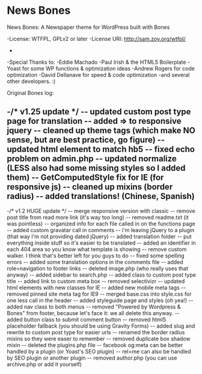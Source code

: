 News Bones
==========

News Bones: A Newspaper theme for WordPress built with Bones

-License: WTFPL, GPLv2 or later
-License URI: http://sam.zoy.org/wtfpl/

-
-Special Thanks to:
-Eddie Machado
-Paul Irish & the HTML5 Boilerplate
-Yoast for some WP functions & optimization ideas
-Andrew Rogers for code optimization
-David Dellanave for speed & code optimization
-and several other developers. :)


Original Bones log:


-/* v1.25 update */
-- updated custom post type page for translation
-- added => to responsive jquery
-- cleaned up theme tags (which make NO sense, but are best practice, go figure)
-- updated html element to match hb5
-- fixed echo problem on admin.php
-- updated normalize (LESS also had some missing styles so I added them)
-- GetComputedStyle fix for IE (for responsive js)
-- cleaned up mixins (border radius)
-- added translations! (Chinese, Spanish)
-
-/* v1.2 HUGE update */
-- merge responsive version with classic
-- remove post title from read more link (it's way too long)
-- removed readme.txt (it was pointless)
-- organized info for each file called in on the functions page
-- added custom gravatar call in comments
-- i'm leaving jQuery to a plugin (that way I'm not providing dated jQuery)
-- added translation folder
-- put everything inside stuff so it's easier to be translated
-- added an identifier in each 404 area so you know what template is showing
-- remove custom walker. I think that's better left for you guys to do
-- fixed some spelling errors
-- added some translation options in the comments file
-- added role=navigation to footer links
-- deleted image.php (who really uses that anyway)
-- added sidebar to search.php
-- added class to custom post type title
-- added link to custom meta box
-- removed selectivizr
-- updated html elements with new classes for IE
-- added new mobile meta tags
-- removed pinned site meta tag for IE9
-- merged base.css into style.css for one less call in the header
-- added styleguide page and styles (oh yea!)
-- added nav class to both menus
-- removed "Powered by Wordpress & Bones" from footer, because let's face it: we all delete this anyway.
-- added button class to submit comment button
-- removed html5 placeholder fallback (you should be using Gravity Forms)
-- added slug and rewrite to custom post type for easier urls
-- renamed the border radius mixins so they were easer to remember
-- removed duplicate box shadow mixin
-- deleted the plugins.php file
-- facebook og:meta can be better handled by a plugin (or Yoast's SEO plugin)
-- rel=me can also be handled by SEO plugin or another plugin
-- removed author.php (you can use archive.php or add it yourself)
